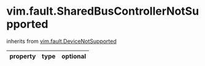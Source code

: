 vim.fault.SharedBusControllerNotSupported
=========================================
inherits from [vim.fault.DeviceNotSupported](docs/vim.fault.DeviceNotSupported.md)

| property | type | optional |
|:---------|:-----|:---------|
